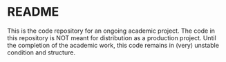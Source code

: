 # README #
This is the code repository for an ongoing academic project. The code in this repository is NOT meant for distribution as a production project. Until the completion of the academic work, this code remains in (very) unstable condition and structure. 